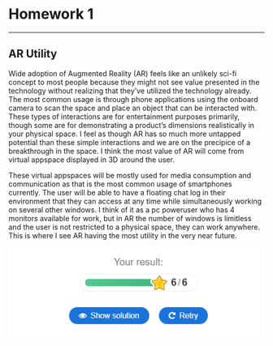 # Homework 1
---
## AR Utility

Wide adoption of Augmented Reality (AR) feels like an unlikely sci-fi concept to most people because they might not see value presented in the technology without realizing that they’ve utilized the technology already. The most common usage is through phone applications using the onboard camera to scan the space and place an object that can be interacted with. These types of interactions are for entertainment purposes primarily, though some are for demonstrating a product’s dimensions realistically in your physical space. I feel as though AR has so much more untapped potential than these simple interactions and we are on the precipice of a breakthrough in the space. I think the most value of AR will come from virtual appspace displayed in 3D around the user.

These virtual appspaces will be mostly used for media consumption and communication as that is the most common usage of smartphones currently. The user will be able to have a floating chat log in their environment that they can access at any time while simultaneously working on several other windows. I think of it as a pc poweruser who has 4 monitors available for work, but in AR the number of windows is limitless and the user is not restricted to a physical space, they can work anywhere. This is where I see AR having the most utility in the very near future.

![I did it](Screenshots/screenshot.png)
